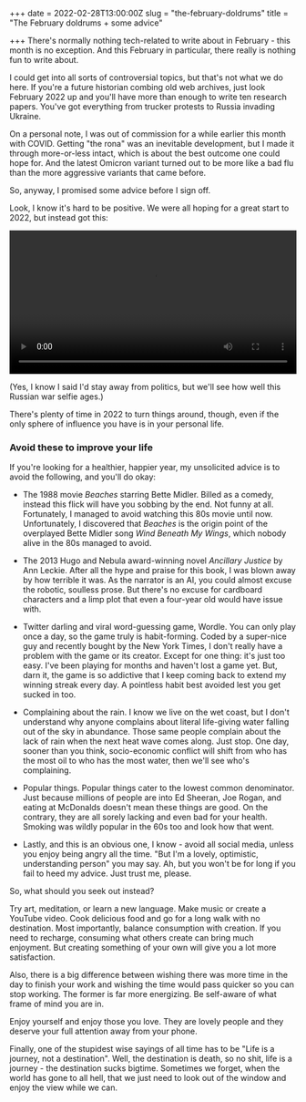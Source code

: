+++
date = 2022-02-28T13:00:00Z
slug = "the-february-doldrums"
title = "The February doldrums + some advice"

+++
There's normally nothing tech-related to write about in February - this month is no exception. And this February in particular, there really is nothing fun to write about.

I could get into all sorts of controversial topics, but that's not what we do here. If you're a future historian combing old web archives, just look February 2022 up and you'll have more than enough to write ten research papers. You've got everything from trucker protests to Russia invading Ukraine.

On a personal note, I was out of commission for a while earlier this month with COVID. Getting "the rona" was an inevitable development, but I made it through more-or-less intact, which is about the best outcome one could hope for. And the latest Omicron variant turned out to be more like a bad flu than the more aggressive variants that came before.

So, anyway, I promised some advice before I sign off.

<!--more-->

Look, I know it's hard to be positive. We were all hoping for a great start to 2022, but instead got this:

<video width="100%" height="auto" controls>
<source src="/images/russian_missles.mp4" type="video/mp4">
Your browser does not support the video tag.
</video>

(Yes, I know I said I'd stay away from politics, but we'll see how well this Russian war selfie ages.)

There's plenty of time in 2022 to turn things around, though, even if the only sphere of influence you have is in your personal life.

### Avoid these to improve your life

If you're looking for a healthier, happier year, my unsolicited advice is to avoid the following, and you'll do okay:

* The 1988 movie _Beaches_ starring Bette Midler. Billed as a comedy, instead this flick will have you sobbing by the end. Not funny at all. Fortunately, I managed to avoid watching this 80s movie until now. Unfortunately, I discovered that _Beaches_ is the origin point of the overplayed Bette Midler song _Wind Beneath My Wings_, which nobody alive in the 80s managed to avoid.

* The 2013 Hugo and Nebula award-winning novel _Ancillary Justice_ by Ann Leckie. After all the hype and praise for this book, I was blown away by how terrible it was. As the narrator is an AI, you could almost excuse the robotic, soulless prose. But there's no excuse for cardboard characters and a limp plot that even a four-year old would have issue with.

* Twitter darling and viral word-guessing game, Wordle. You can only play once a day, so the game truly is habit-forming. Coded by a super-nice guy and recently bought by the New York Times, I don't really have a problem with the game or its creator. Except for one thing: it's just too easy. I've been playing for months and haven't lost a game yet. But, darn it, the game is so addictive that I keep coming back to extend my winning streak every day. A pointless habit best avoided lest you get sucked in too.

* Complaining about the rain. I know we live on the wet coast, but I don't understand why anyone complains about literal life-giving water falling out of the sky in abundance. Those same people complain about the lack of rain when the next heat wave comes along. Just stop. One day, sooner than you think, socio-economic conflict will shift from who has the most oil to who has the most water, then we'll see who's complaining.

* Popular things. Popular things cater to the lowest common denominator. Just because millions of people are into Ed Sheeran, Joe Rogan, and eating at McDonalds doesn't mean these things are good. On the contrary, they are all sorely lacking and even bad for your health. Smoking was wildly popular in the 60s too and look how that went.

* Lastly, and this is an obvious one, I know - avoid all social media, unless you enjoy being angry all the time. "But I'm a lovely, optimistic, understanding person" you may say. Ah, but you won't be for long if you fail to heed my advice. Just trust me, please.

So, what should you seek out instead?

Try art, meditation, or learn a new language. Make music or create a YouTube video. Cook delicious food and go for a long walk with no destination. Most importantly, balance consumption with creation. If you need to recharge, consuming what others create can bring much enjoyment. But creating something of your own will give you a lot more satisfaction.

Also, there is a big difference between wishing there was more time in the day to finish your work and wishing the time would pass quicker so you can stop working. The former is far more energizing. Be self-aware of what frame of mind you are in.

Enjoy yourself and enjoy those you love. They are lovely people and they deserve your full attention away from your phone.

Finally, one of the stupidest wise sayings of all time has to be "Life is a journey, not a destination". Well, the destination is death, so no shit, life is a journey - the destination sucks bigtime. Sometimes we forget, when the world has gone to all hell, that we just need to look out of the window and enjoy the view while we can.